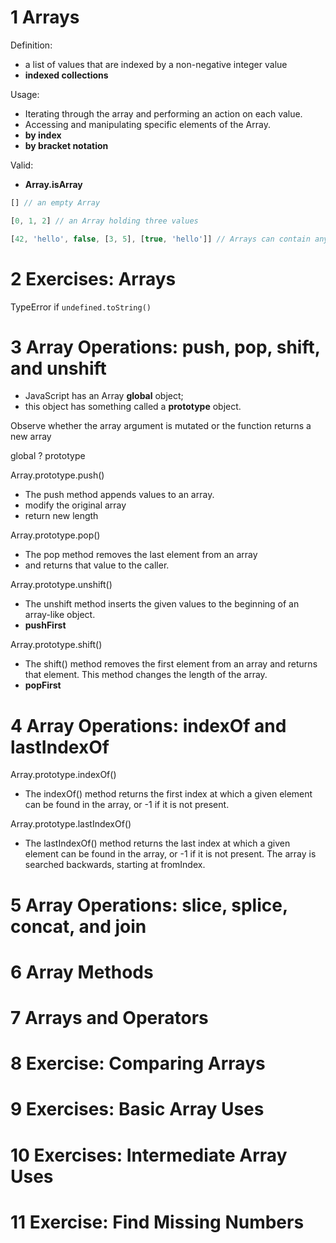 # 1	Arrays

Definition: 
  - a list of values that are indexed by a non-negative integer value
  - **indexed collections**

Usage:
  - Iterating through the array and performing an action on each value. 
  - Accessing and manipulating specific elements of the Array.
  - **by index** 
  - **by bracket notation** 

Valid:
  - **Array.isArray**

```js
[] // an empty Array

[0, 1, 2] // an Array holding three values

[42, 'hello', false, [3, 5], [true, 'hello']] // Arrays can contain any other object
```

# 2	Exercises: Arrays

TypeError if `undefined.toString()`

# 3	Array Operations: push, pop, shift, and unshift

- JavaScript has an Array **global** object; 
- this object has something called a **prototype** object.

Observe whether the array argument is mutated or the function returns a new array

global ? prototype 

Array.prototype.push()
  - The push method appends values to an array.
  - modify the original array
  - return new length

Array.prototype.pop()
  - The pop method removes the last element from an array 
  - and returns that value to the caller.

Array.prototype.unshift()
- The unshift method inserts the given values to the beginning of an array-like object.
- **pushFirst**

Array.prototype.shift()
  - The shift() method removes the first element from an array and returns that element. This method changes the length of the array.
  - **popFirst**

# 4	Array Operations: indexOf and lastIndexOf

Array.prototype.indexOf()

- The indexOf() method returns the first index at which a given element can be found in the array, or -1 if it is not present.


Array.prototype.lastIndexOf()
- The lastIndexOf() method returns the last index at which a given element can be found in the array, or -1 if it is not present. The array is searched backwards, starting at fromIndex.


# 5	Array Operations: slice, splice, concat, and join
# 6	Array Methods
# 7	Arrays and Operators
# 8	Exercise: Comparing Arrays
# 9	Exercises: Basic Array Uses
# 10	Exercises: Intermediate Array Uses
# 11	Exercise: Find Missing Numbers